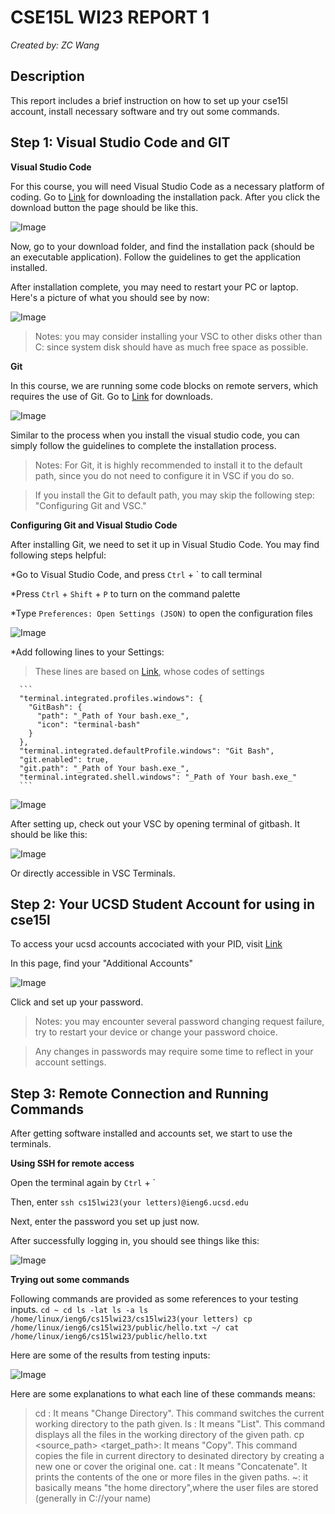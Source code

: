 # **CSE15L WI23 REPORT 1**
  _Created by: ZC Wang_


## Description
  This report includes a brief instruction on how to set up your cse15l account, install necessary software
  and try out some commands.


## Step 1: Visual Studio Code and GIT

**Visual Studio Code**
  
  For this course, you will need Visual Studio Code as a necessary platform of coding.
  Go to [Link](https://code.visualstudio.com/) for downloading the installation pack.
  After you click the download button the page should be like this.
  
  ![Image](Screenshots1/screen1.png)
  
  Now, go to your download folder, and find the installation pack (should be an executable application).
  Follow the guidelines to get the application installed.
  
  After installation complete, you may need to restart your PC or laptop.
  Here's a picture of what you should see by now:
  
  ![Image](Screenshots1/8.png)
  
  > Notes: you may consider installing your VSC to other disks other than C: since system 
  > disk should have as much free space as possible.


**Git**
  
  In this course, we are running some code blocks on remote servers, which requires the use of Git.
  Go to [Link](https://gitforwindows.org/) for downloads.
  
  ![Image](Screenshots1/screen2.png)
  
  Similar to the process when you install the visual studio code, you can simply follow the guidelines to complete the installation process.
  > Notes: For Git, it is highly recommended to install it to the default path, since you do not need to configure it in VSC if you do so.

  > If you install the Git to default path, you may skip the following step: "Configuring Git and VSC."


**Configuring Git and Visual Studio Code**
  
After installing Git, we need to set it up in Visual Studio Code. You may find following steps helpful:
  
*Go to Visual Studio Code, and press `Ctrl` + ` to call terminal

*Press `Ctrl` + `Shift` + `P` to turn on the command palette

*Type `Preferences: Open Settings (JSON)` to open the configuration files

![Image](Screenshots1/screen3.png)

*Add following lines to your Settings:
>These lines are based on [Link](https://stackoverflow.com/a/73976823), whose codes of settings
      
      ```
      "terminal.integrated.profiles.windows": { 
        "GitBash": {
          "path": "_Path of Your bash.exe_",
          "icon": "terminal-bash"
        }
      },
      "terminal.integrated.defaultProfile.windows": "Git Bash",
      "git.enabled": true,
      "git.path": "_Path of Your bash.exe_",
      "terminal.integrated.shell.windows": "_Path of Your bash.exe_"
      ```
      
![Image](Screenshots1/screen4.png)

After setting up, check out your VSC by opening terminal of gitbash. It should be like this:

![Image](Screenshots1/screen5.png)

Or directly accessible in VSC Terminals.


## Step 2: Your UCSD Student Account for using in cse15l

  To access your ucsd accounts accociated with your PID, visit [Link](https://sdacs.ucsd.edu/~icc/index.php)
  
  In this page, find your "Additional Accounts"
  
  ![Image](Screenshots1/screen6.png)
  
  Click and set up your password.
  
  >Notes: you may encounter several password changing request failure, try to restart your device or change your password choice.

  >Any changes in passwords may require some time to reflect in your account settings.

## Step 3: Remote Connection and Running Commands

  After getting software installed and accounts set, we start to use the terminals.
  
  **Using SSH for remote access**
  
  Open the terminal again by `Ctrl` + `
  
  Then, enter `ssh cs15lwi23(your letters)@ieng6.ucsd.edu`
  
  Next, enter the password you set up just now.
  
  After successfully logging in, you should see things like this:
  
  ![Image](Screenshots1/screen7.png)
  
   **Trying out some commands**
   
  Following commands are provided as some references to your testing inputs.
    ```
    cd ~
    cd
    ls -lat
    ls -a
    ls /home/linux/ieng6/cs15lwi23/cs15lwi23(your letters)
    cp /home/linux/ieng6/cs15lwi23/public/hello.txt ~/
    cat /home/linux/ieng6/cs15lwi23/public/hello.txt
    ```
    
   Here are some of the results from testing inputs:
   
   ![Image](Screenshots1/screen9.png)

   Here are some explanations to what each line of these commands means:
   > cd <path> : It means "Change Directory". This command switches the current working directory to the path given.
   > ls <path> : It means "List". This command displays all the files in the working directory of the given path.
   > cp <source_path> <target_path>: It means "Copy". This command copies the file in current directory to desinated directory by creating a new one or cover the original one.
   > cat <path1> <path2> : It means "Concatenate". It prints the contents of the one or more files in the given paths.
   > ~: it basically means "the home directory",where the user files are stored (generally in C://your name)
  

